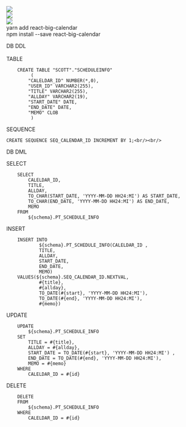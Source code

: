 <img src = "https://velog.velcdn.com/images/fearofcod/post/d1be2686-ff27-49de-a2dc-e37030b0d26f/image.gif"><br/>
<img src = "https://velog.velcdn.com/images/fearofcod/post/c714e43e-642b-4014-9676-5ceae84966c4/image.gif"><br/>
<img src = "https://velog.velcdn.com/images/fearofcod/post/9e69dc53-cf2c-4e0d-931b-e41d6ecd1c0e/image.gif"><br/>
yarn add react-big-calendar <br/>
npm install --save react-big-calendar<br/>


DB DDL<br>  
TABLE

	    CREATE TABLE "SCOTT"."SCHEDULEINFO" 
		     (	
		    "CALELDAR_ID" NUMBER(*,0), 
		  	"USER_ID" VARCHAR2(255), 
		  	"TITLE" VARCHAR2(255), 
		  	"ALLDAY" VARCHAR2(19),
		  	"START_DATE" DATE, 
		  	"END_DATE" DATE, 
		  	"MEMO" CLOB
		     )
  SEQUENCE
   
    CREATE SEQUENCE SEQ_CALENDAR_ID INCREMENT BY 1;<br/><br/>

DB DML<br/>

  SELECT

		SELECT
			CALELDAR_ID,
			TITLE,
			ALLDAY,
			TO_CHAR(START_DATE, 'YYYY-MM-DD HH24:MI') AS START_DATE,
			TO_CHAR(END_DATE, 'YYYY-MM-DD HH24:MI') AS END_DATE,
			MEMO
		FROM
			${schema}.PT_SCHEDULE_INFO

  INSERT


   		INSERT INTO
				${schema}.PT_SCHEDULE_INFO(CALELDAR_ID ,
				TITLE,
				ALLDAY,
				START_DATE,
				END_DATE,
				MEMO)
		VALUES(${schema}.SEQ_CALENDAR_ID.NEXTVAL,
				#{title},
				#{allday},
				TO_DATE(#{start}, 'YYYY-MM-DD HH24:MI'),
				TO_DATE(#{end}, 'YYYY-MM-DD HH24:MI'),
				#{memo})

  UPDATE

    	UPDATE 
			${schema}.PT_SCHEDULE_INFO 
		SET
			TITLE = #{title},
			ALLDAY = #{allday}, 
			START_DATE = TO_DATE(#{start}, 'YYYY-MM-DD HH24:MI') ,
			END_DATE = TO_DATE(#{end}, 'YYYY-MM-DD HH24:MI'),
			MEMO = #{memo}
		WHERE
			CALELDAR_ID = #{id}

  DELETE

   		DELETE
		FROM
			${schema}.PT_SCHEDULE_INFO
		WHERE
			CALELDAR_ID = #{id}
